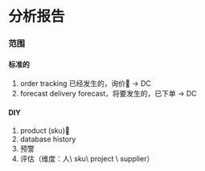 # 分析报告

### 范围

#### 标准的

1. order tracking 
   已经发生的，询价 -&gt;  DC
2. forecast
   delivery forecast，将要发生的，已下单 -&gt; DC

#### DIY

1. product \(sku\)
2. database history
3. 预警
4. 评估（维度：人\ sku\ project \ supplier）



